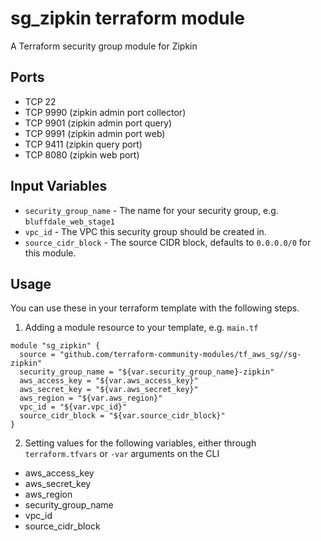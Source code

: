sg_zipkin terraform module
==============================

A Terraform security group module for Zipkin


Ports
-----
- TCP 22
- TCP 9990 (zipkin admin port collector)
- TCP 9901 (zipkin admin port query)
- TCP 9991 (zipkin admin port web)
- TCP 9411 (zipkin query port)
- TCP 8080 (zipkin web port)


Input Variables
---------------

- `security_group_name` - The name for your security group, e.g. `bluffdale_web_stage1`
- `vpc_id` - The VPC this security group should be created in.
- `source_cidr_block` - The source CIDR block, defaults to `0.0.0.0/0`
   for this module.

Usage
-----

You can use these in your terraform template with the following steps.

1. Adding a module resource to your template, e.g. `main.tf`

```
module "sg_zipkin" {
  source = "github.com/terraform-community-modules/tf_aws_sg//sg-zipkin"
  security_group_name = "${var.security_group_name}-zipkin"
  aws_access_key = "${var.aws_access_key}"
  aws_secret_key = "${var.aws_secret_key}"
  aws_region = "${var.aws_region}"
  vpc_id = "${var.vpc_id}"
  source_cidr_block = "${var.source_cidr_block}"
}
```

2. Setting values for the following variables, either through `terraform.tfvars` or `-var` arguments on the CLI

- aws_access_key
- aws_secret_key
- aws_region
- security_group_name
- vpc_id
- source_cidr_block
